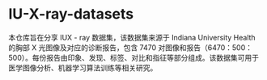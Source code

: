 # IU-X-ray-datasets
本仓库旨在分享 IUX - ray 数据集，该数据集来源于 Indiana University Health 的胸部 X 光图像及对应的诊断报告，包含 7470 对图像和报告（6470：500：500）。每份报告由印象、发现、标签、对比和指征等部分组成。该数据集可用于医学图像分析、机器学习算法训练等相关研究。
